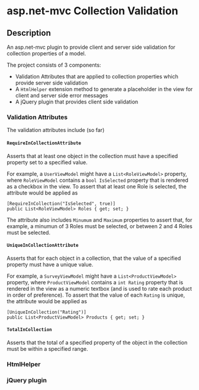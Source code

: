 # asp.net-mvc Collection Validation
## Description
An asp.net-mvc plugin to provide client and server side validation for collection properties of a model.

The project consists of 3 components:
- Validation Attributes that are applied to collection properties which provide server side validation
- A `HtmlHelper` extension method to generate a placeholder in the view for client and server side error messages
- A jQuery plugin that provides client side validation

### Validation Attributes
The validation attributes include (so far)
#### `RequireInCollectionAttribute`
Asserts that at least one object in the collection must have a specified property set to a specified value.

For example, a `UserViewModel` might have a `List<RoleViewModel>` property, where `RoleViewModel` contains a `bool IsSelected` property that is rendered as a checkbox in the view. To assert that at least one Role is selected, the attribute would be applied as

    [RequireInCollection("IsSelected", true)]
    public List<RoleViewModel> Roles { get; set; }

The attribute also includes `Minumum` and `Maximum` properties to assert that, for example, a minumun of 3 Roles must be selected, or  between 2 and 4 Roles must be selected.

#### `UniqueInCollectionAttribute`

Asserts that for each object in a collection, that the value of a specified property must have a unique value.

For example, a `SurveyViewModel` might have a `List<ProductViewModel>` property, where `ProductViewModel` contains a `int Rating` property that is rendered in the view as a numeric textbox (and is used to rate each product in order of preference). To assert that the value of each `Rating` is unique, the attribute would be applied as

    [UniqueInCollection("Rating")]
    public List<ProductViewModel> Products { get; set; }

#### `TotalInCollection`

Asserts that the total of a specified property of the object in the collection must be within a specified range.

### HtmlHelper

### jQuery plugin




